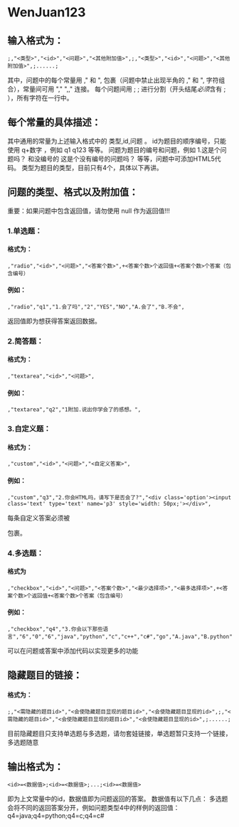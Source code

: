 # WenJuan123

## 输入格式为：
    ;,"<类型>","<id>","<问题>","<其他附加值>",;,"<类型>","<id>","<问题>","<其他附加值>",;......;
其中，问题中的每个常量用 ," 和 ", 包裹（问题中禁止出现半角的 ," 和 ", 字符组合），常量间可用 "," ",," 连接。
每个问题间用 ; ; 进行分割（开头结尾*必须*含有 ; ），所有字符在一行中。

## 每个常量的具体描述：
其中通用的常量为上述输入格式中的 类型,id,问题 。
id为题目的顺序编号，只能使用 q+数字 ，例如 q1 q123 等等。
问题为题目的编号和问题，例如 1.这是个问题吗？ 和没编号的 这是个没有编号的问题吗？ 等等，问题中可添加HTML5代码。
类型为题目的类型，目前只有4个，具体以下再讲。

## 问题的类型、格式以及附加值：
重要：如果问题中包含返回值，请勿使用 null 作为返回值!!!
### 1.单选题：
#### 格式为：
    ,"radio","<id>","<问题>","<答案个数>",+<答案个数>个返回值+<答案个数>个答案（包含编号）
#### 例如：
    ,"radio","q1","1.会了吗","2","YES","NO","A.会了","B.不会",
返回值即为想获得答案返回数据。
### 2.简答题：
#### 格式为：
    ,"textarea","<id>","<问题>",
#### 例如：
    ,"textarea","q2","1附加.说出你学会了的感想。",
### 3.自定义题：
#### 格式为：
    ,"custom","<id>","<问题>","<自定义答案>",
#### 例如：
    ,"custom","q3","2.你会HTML吗，请写下是否会了?","<div class='option'><input class='text' type='text' name='p3' style='width: 50px;'></div>",
每条自定义答案必须被<div class='option'></div>包裹。
### 4.多选题：
#### 格式为
    ,"checkbox","<id>","<问题>","<答案个数>","<最少选择项>","<最多选择项>",+<答案个数>个返回值+<答案个数>个答案（包含编号）
#### 例如：
    ,"checkbox","q4","3.你会以下那些语言","6","0","6","java","python","c","c++","c#","go","A.java","B.python","C.c","D.c++","E.c#","F.go",
可以在问题或答案中添加代码以实现更多的功能
## 隐藏题目的链接：
#### 格式为：
    ;,"<需隐藏的题目id>","<会使隐藏题目显现的题目id>","<会使隐藏题目显现的id>",;,"<需隐藏的题目id>","<会使隐藏题目显现的题目id>","<会使隐藏题目显现的id>",;......;
目前隐藏题目只支持单选题与多选题，请勿套娃链接，单选题暂只支持一个链接，多选题随意
## 输出格式为：
    <id>=<数据值>;<id>=<数据值>;...;<id>=<数据值>
<id>即为上文常量中的id，数据值即为问题返回的答案。
数据值有以下几点：
多选题会将不同的返回答案分开，例如问题类型4中的样例的返回值：q4=java;q4=python;q4=c;q4=c#

